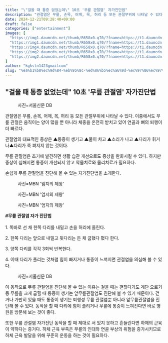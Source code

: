 ```yaml
---
title: "\"걸을 때 통증 없었는데\" 10초 '무릎 관절염' 자가진단법"
description: "관절염은 무릎, 손목, 어깨, 목, 허리 등 모든 관절부위에 나타날 수 있다. 이중에서도 무릎 관절은 움직이는 양이 많을 뿐 아니라 체중을 온전히 받치고 있어 연골과 뼈의 퇴행이 더 빠르다."
date: 2024-12-21T09:28:40+09:00
draft: false
categories: ["entertainment"]
images: [
  "https://img1.daumcdn.net/thumb/R658x0.q70/?fname=https://t1.daumcdn.net/news/202412/03/gajinews/20241203142012565cefz.jpg"
  "https://img1.daumcdn.net/thumb/R658x0.q70/?fname=https://t1.daumcdn.net/news/202412/03/gajinews/20241203142012794txwu.jpg"
  "https://img4.daumcdn.net/thumb/R658x0.q70/?fname=https://t1.daumcdn.net/news/202412/03/gajinews/20241203142013056vueg.jpg"
  "https://img2.daumcdn.net/thumb/R658x0.q70/?fname=https://t1.daumcdn.net/news/202412/03/gajinews/20241203142013292ksfj.jpg"
  "https://img2.daumcdn.net/thumb/R658x0.q70/?fname=https://t1.daumcdn.net/news/202412/03/gajinews/20241203142013524iqnd.jpg"
]
author: "kgkstn1423gmailcom"
slug: "%ea%b1%b8%ec%9d%84-%eb%95%8c-%ed%86%b5%ec%a6%9d-%ec%97%86%ec%97%88%eb%8a%94%eb%8d%b0-10%ec%b4%88-%eb%ac%b4%eb%a6%8e-%ea%b4%80%ec%a0%88%ec%97%bc-%ec%9e%90%ea%b0%80%ec%a7%84%eb%8b%a8%eb%b2%95"
---
```


<h2 >"걸을 때 통증 없었는데" 10초 '무릎 관절염' 자가진단법</h2> <figure ><img src="https://img1.daumcdn.net/thumb/R658x0.q70/?fname=https://t1.daumcdn.net/news/202412/03/gajinews/20241203142012565cefz.jpg" alt=""/><figcaption >사진=서울신문 DB</figcaption></figure> <p>관절염은 무릎, 손목, 어깨, 목, 허리 등 모든 관절부위에 나타날 수 있다. 이중에서도 무릎 관절은 움직이는 양이 많을 뿐 아니라 체중을 온전히 받치고 있어 연골과 뼈의 퇴행이 더 빠르다.</p> <p>관절염의 대표적인 증상은 ▲통증이 생기고 ▲물이 차고 ▲소리가 나고 ▲다리가 휘거나▲다리가 쭉 펴지지 않는 것이다.</p> <p>무릎 관절염은 초기에 발견하면 생활 습관 개선으로도 증상을 완화시킬 수 있다. 하지만 증상이 심해지면 통증이 개선되지 않고 약물치료와 물리치료가 필요하다.</p> <p>손쉽게 무릎 관절염을 진단해 볼 수 있는 자가진단법을 소개한다.</p> <figure ><img src="https://img1.daumcdn.net/thumb/R658x0.q70/?fname=https://t1.daumcdn.net/news/202412/03/gajinews/20241203142012794txwu.jpg" alt=""/><figcaption >사진=MBN '엄지의 제왕'</figcaption></figure> <figure ><img src="https://img4.daumcdn.net/thumb/R658x0.q70/?fname=https://t1.daumcdn.net/news/202412/03/gajinews/20241203142013056vueg.jpg" alt=""/><figcaption >사진=MBN '엄지의 제왕'</figcaption></figure> <figure ><img src="https://img2.daumcdn.net/thumb/R658x0.q70/?fname=https://t1.daumcdn.net/news/202412/03/gajinews/20241203142013292ksfj.jpg" alt=""/><figcaption >사진=MBN '엄지의 제왕'</figcaption></figure> <p><strong>#무릎 관절염 자가 진단법<br></strong><br>1. 똑바로 선 채 한쪽 다리를 내밀고 손을 허리에 올린다.</p> <p>2. 한쪽 다리는 앞으로 내밀고 뒷다리는 든 채 굽혔다 폈다 한다.</p> <p>3. 양쪽 다리를 각각 3회씩 반복한다.</p> <p>4. 이때 다리가 풀리는 것처럼 힘이 빠지거나 통증이 느껴지면 관절염을 의심해 볼 수 있다.</p> <figure ><img src="https://img2.daumcdn.net/thumb/R658x0.q70/?fname=https://t1.daumcdn.net/news/202412/03/gajinews/20241203142013524iqnd.jpg" alt=""/><figcaption >사진=서울신문 DB</figcaption></figure> <p>이 동작으로 무릎 관절염을 진단해 볼 수 있는 이유는 걸을 때는 괜찮다가도 계단 오르기 등 무릎을 크게 굽힐 때 통증이 생기는 앞무릎관절염도 진단해 볼 수 있기 때문이다. 걷거나 가만히 있을 때도 통증이 생기는 퇴행성 무릎 관절염뿐 아니라 앞무릎관절염을 진단해 볼 수 있다. 동작을 할 때 다리에 힘이 풀리거나 무릎에 통증이 느껴진다면 바로 병원을 방문해 보는 것이 좋다.</p> <p>또한 무릎 관절염 자가진단 동작을 할 때 제대로 서 있지 못하고 흔들린다면 하체의 근육이 약하다는 증거다. 하체 근육 부족은 무릎의 인대와 연골 부상의 위험을 증가시키므로 하체 근육 발달을 위해 꾸준히 운동을 하는 것이 필요하다.</p>